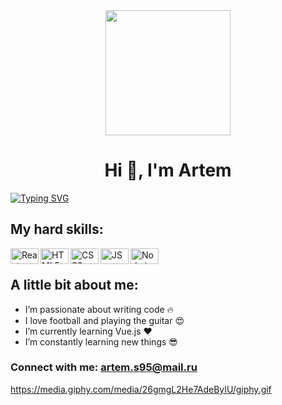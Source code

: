 <div id="header" align="center">
  <img src="https://media.giphy.com/media/bcKmIWkUMCjVm/giphy.gif" width="200"/>
</div>

<h1 align="center">Hi 👋, I'm Artem</h1>

[![Typing SVG](https://readme-typing-svg.herokuapp.com?color=%2336BCF7&lines=I’m+a+Junior+FrontEnd+Developer)](https://git.io/typing-svg)

<h2 align="left">My hard skills:</h2>

<img align="left" alt="React" width="45px" height="25px" src="https://img.shields.io/badge/react-%2320232a.svg?style=for-the-badge&logo=react&logoColor=%2361DAFB"/>
<img align="left" alt="HTML5" width="45px" height="25px" src="https://img.shields.io/badge/html5-%23E34F26.svg?style=for-the-badge&logo=html5&logoColor=white"/>
<img align="left" alt="CSS3" width="45px" height="25px" src="https://img.shields.io/badge/css3-%231572B6.svg?style=for-the-badge&logo=css3&logoColor=white"/>
<img align="left" alt="JS" width="45px" height="25px" src="https://img.shields.io/badge/javascript-%23323330.svg?style=for-the-badge&logo=javascript&logoColor=%23F7DF1E"/>
<img align="left" alt="Node.js" width="45px" height="25px" src="https://img.shields.io/badge/node.js-6DA55F?style=for-the-badge&logo=node.js&logoColor=white"/>

</br>

## A little bit about me:
- I’m passionate about writing code :fire:
- I love football and playing the guitar :heart_eyes:
- I’m currently learning Vue.js :heart:
- I’m constantly learning new things :sunglasses:

### Connect with me: artem.s95@mail.ru

https://media.giphy.com/media/26gmgL2He7AdeByIU/giphy.gif